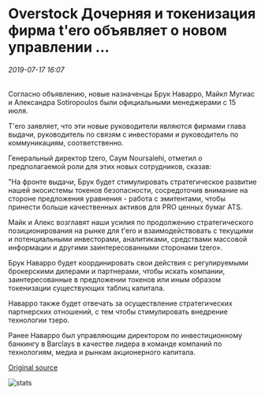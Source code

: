 # Overstock Дочерняя и токенизация фирма t'ero объявляет о новом управлении ...

###### 2019-07-17 16:07

Согласно объявлению, новые назначенцы Брук Наварро, Майкл Мугиас и Александра Sotiropoulos были официальными менеджерами с 15 июля.

T'ero заявляет, что эти новые руководители являются фирмами глава выдачи, руководитель по связям с инвесторами и руководитель по коммуникациям, соответственно.

Генеральный директор tzero, Саум Noursalehi, отметил о предполагаемой роли для этих новых сотрудников, сказав:

"На фронте выдачи, Брук будет стимулировать стратегическое развитие нашей экосистемы токенов безопасности, сосредоточив внимание на стороне предложения уравнения - работа с эмитентами, чтобы принести больше качественных активов для PRO ценных бумаг ATS.

Майк и Алекс возглавят наши усилия по продолжению стратегического позиционирования на рынке для t'ero и взаимодействовать с текущими и потенциальными инвесторами, аналитиками, средствами массовой информации и другими заинтересованными сторонами tzero».

Брук Наварро будет координировать свои действия с регулируемыми брокерскими дилерами и партнерами, чтобы искать компании, заинтересованные в предложении токенов или иным образом токенизации существующих таблиц капитала.

Наварро также будет отвечать за осуществление стратегических партнерских отношений, с тем чтобы стимулировать внедрение технологии тзеро.

Ранее Наварро был управляющим директором по инвестиционному банкингу в Barclays в качестве лидера в команде компаний по технологиям, медиа и рынкам акционерного капитала.

[Original source](https://cointelegraph.com/news/overstock-subsidiary-and-tokenization-firm-tzero-announces-new-management)

![stats](https://c.statcounter.com/11760860/0/a89fa40b/1/ "stats")